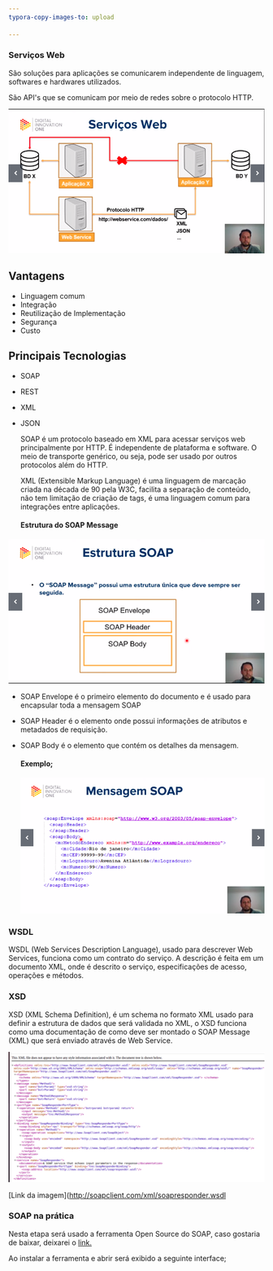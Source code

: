 ```yaml
---
typora-copy-images-to: upload

---
```


### Serviços Web

São soluções para aplicações se comunicarem independente de linguagem, softwares e hardwares utilizados.

São API's que se comunicam por meio de redes sobre o protocolo HTTP.

![img](https://github.com/Cleber-Woheriton/desafio-github-repositorio/blob/main/Fundamentos_de_Arquitetura_de_Sistemas/img0.png?raw=true)

## Vantagens


- Linguagem comum
- Integração
- Reutilização de Implementação
- Segurança
- Custo

## Principais Tecnologias

- SOAP

- REST

- XML

- JSON

  SOAP é um protocolo baseado em XML para acessar serviços web principalmente por HTTP. É independente de plataforma e software. O meio de transporte genérico, ou seja, pode ser usado por outros protocolos além do HTTP.

  XML (Extensible Markup Language) é uma linguagem de marcação criada na década de 90 pela W3C, facilita a separação de conteúdo, não tem limitação de criação de tags, é uma linguagem comum para integrações entre aplicações.

  #### Estrutura do SOAP Message

  

![img1](https://github.com/Cleber-Woheriton/desafio-github-repositorio/blob/main/Fundamentos_de_Arquitetura_de_Sistemas/img01.png?raw=true)



- SOAP Envelope é o primeiro elemento do documento e é usado para encapsular toda a mensagem SOAP

- SOAP Header é o elemento onde possui informações de atributos e metadados de requisição.

- SOAP Body é o elemento que contém os detalhes da mensagem.

  #### Exemplo;

  ![img2](https://github.com/Cleber-Woheriton/desafio-github-repositorio/blob/main/Fundamentos_de_Arquitetura_de_Sistemas/img02.png?raw=true)

### WSDL

WSDL (Web Services Description Language), usado para descrever Web Services, funciona como um contrato do serviço. A descrição é feita em um documento XML, onde é descrito o serviço, especificações de acesso, operações e métodos.

### XSD

XSD (XML Schema Definition), é um schema no formato XML usado para definir a estrutura de dados que será validada no XML, o XSD funciona como uma documentação de como deve ser montado o SOAP Message (XML) que será enviado através de Web Service.

![img03](https://github.com/Cleber-Woheriton/desafio-github-repositorio/blob/main/Fundamentos_de_Arquitetura_de_Sistemas/img03.png?raw=true)

[Link da imagem](http://soapclient.com/xml/soapresponder.wsdl 

### SOAP na prática

Nesta etapa será usado a ferramenta Open Source do SOAP, caso gostaria de baixar, deixarei o [link.](https://www.soapui.org/downloads/soapui/)

Ao instalar a ferramenta e abrir será exibido a seguinte interface; 

